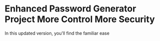 # Enhanced Password Generator Project More Control More Security
 In this updated version, you'll find the familiar ease 
